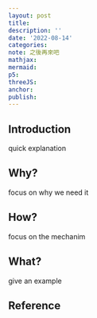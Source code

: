 ```yaml
---
layout: post
title:
description: ''
date: '2022-08-14'
categories:
note: 之後再來吧
mathjax:
mermaid:
p5:
threeJS:
anchor:
publish:
---
```


## Introduction

quick explanation

## Why?

focus on why we need it

## How?

focus on the mechanim

## What?

give an example

## Reference
